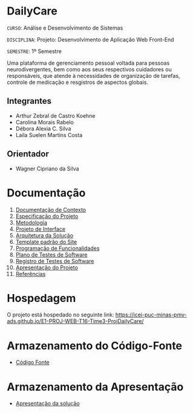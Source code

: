 # DailyCare

`CURSO`: Análise e Desenvolvimento de Sistemas

`DISCIPLINA`: Projeto: Desenvolvimento de Aplicação Web Front-End

`SEMESTRE`: 1º Semestre

  Uma plataforma de gerenciamento pessoal voltada para pessoas neurodivergentes, bem como aos seus respectivos cuidadores ou responsáveis, que atende à necessidades de organização de tarefas, controle de medicação e resgistros de aspectos globais.

## Integrantes

* Arthur Zebral de Castro Koehne
* Carolina Morais Rabelo
* Débora Alexia C. Silva
* Laila Suelen Martins Costa

## Orientador

* Wagner Cipriano da Silva

# Documentação

<ol>
<li><a href="docs/01-Documentação de Contexto.md"> Documentação de Contexto</a></li>
<li><a href="docs/02-Especificação do Projeto.md"> Especificação do Projeto</a></li>
<li><a href="docs/03-Metodologia.md"> Metodologia</a></li>
<li><a href="docs/04-Projeto de Interface.md"> Projeto de Interface</a></li>
<li><a href="docs/05-Arquitetura da Solução.md"> Arquitetura da Solução</a></li>
<li><a href="docs/06-Template padrão do Site.md"> Template padrão do Site</a></li>
<li><a href="docs/07-Programação de Funcionalidades.md"> Programação de Funcionalidades</a></li>
<li><a href="docs/08-Plano de Testes de Software.md"> Plano de Testes de Software</a></li>
<li><a href="docs/09-Registro de Testes de Software.md"> Registro de Testes de Software</a></li>
<li><a href="docs/10-Apresentação do Projeto.md"> Apresentação do Projeto</a></li>
<li><a href="docs/11-Referências.md"> Referências</a></li>
</ol>

# Hospedagem

O projeto está hospedado no seguinte link: https://icei-puc-minas-pmv-ads.github.io/E1-PROJ-WEB-T16-Time3-ProjDailyCare/

# Armazenamento do Código-Fonte

* <a href="src/README.md">Código Fonte</a>

# Armazenamento da Apresentação

* <a href="presentation/README.md">Apresentação da solução</a>
